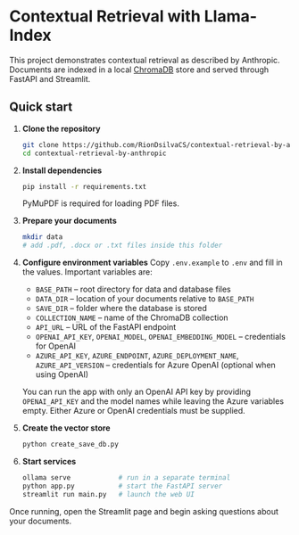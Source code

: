 # Contextual Retrieval with Llama-Index

This project demonstrates contextual retrieval as described by Anthropic. Documents are indexed in a local [ChromaDB](https://www.trychroma.com/) store and served through FastAPI and Streamlit.

## Quick start

1. **Clone the repository**
   ```bash
   git clone https://github.com/RionDsilvaCS/contextual-retrieval-by-anthropic.git
   cd contextual-retrieval-by-anthropic
   ```

2. **Install dependencies**
   ```bash
   pip install -r requirements.txt
   ```
   PyMuPDF is required for loading PDF files.

3. **Prepare your documents**
   ```bash
   mkdir data
   # add .pdf, .docx or .txt files inside this folder
   ```

4. **Configure environment variables**
   Copy `.env.example` to `.env` and fill in the values.
   Important variables are:
   - `BASE_PATH` – root directory for data and database files
   - `DATA_DIR` – location of your documents relative to `BASE_PATH`
   - `SAVE_DIR` – folder where the database is stored
   - `COLLECTION_NAME` – name of the ChromaDB collection
   - `API_URL` – URL of the FastAPI endpoint
   - `OPENAI_API_KEY`, `OPENAI_MODEL`, `OPENAI_EMBEDDING_MODEL` – credentials for OpenAI
   - `AZURE_API_KEY`, `AZURE_ENDPOINT`, `AZURE_DEPLOYMENT_NAME`, `AZURE_API_VERSION` – credentials for Azure OpenAI (optional when using OpenAI)

   You can run the app with only an OpenAI API key by providing `OPENAI_API_KEY` and the model names while leaving the Azure variables empty. Either Azure or OpenAI credentials must be supplied.

5. **Create the vector store**
   ```bash
   python create_save_db.py
   ```

6. **Start services**
   ```bash
   ollama serve            # run in a separate terminal
   python app.py           # start the FastAPI server
   streamlit run main.py   # launch the web UI
   ```

Once running, open the Streamlit page and begin asking questions about your documents.
